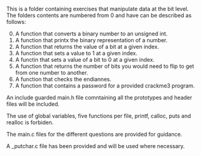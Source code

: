 This is a folder containing exercises that manipulate data at the bit level. The folders contents are numbered from 0 and have can be described as follows:


0. A function that converts a binary number to an unsigned int.
1. A function that printx the binary representation of a number.
2. A function that returns the value of a bit at a  given index.
3. A function that sets a value to 1 at a given index.
4. A functin that sets a value of a bit to 0 at a given index.
5. A function that returns the number of bits you would need to flip to get from one number to another.
6. A function that checks the endiannes.
7. A function that contains a password for a provided crackme3 program.

An include guarded main.h file comntaining all the prototypes and header files will be included.

The use of global variables, five functions per file, printf, calloc, puts and realloc is forbiden.

The main.c files for the different questions are provided for guidance.

A _putchar.c file has been provided and will be used where necessary.
